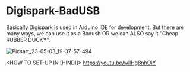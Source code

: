 # Digispark-BadUSB
Basically Digispark is used in Arduino IDE for development. But there are many ways, we can use it as a Badusb OR we can ALSO say it "Cheap RUBBER DUCKY".

<SCREENSHOT OF DIGISPARK>


![Picsart_23-05-03_19-37-57-494](https://user-images.githubusercontent.com/109096437/235941542-6272d3ed-771c-461b-b532-cfdadde504b8.jpg)
  
<HOW TO SET-UP IN [HINDI]>
https://youtu.be/wllHg8nhOiY  
  
  
  
  
